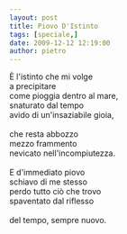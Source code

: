 ```yaml
---
layout: post
title: Piovo D'Istinto
tags: [speciale,]
date: 2009-12-12 12:19:00
author: pietro
---
```

È l'istinto che mi volge<br/>a precipitare<br/>come pioggia dentro al mare,<br/>snaturato dal tempo<br/>avido di un'insaziabile gioia,<br/><br/>che resta abbozzo<br/>mezzo frammento<br/>nevicato nell'incompiutezza.<br/><br/>E d'immediato piovo<br/>schiavo di me stesso<br/>perdo tutto ciò che trovo<br/>spaventato dal riflesso<br/><br/>del tempo, sempre nuovo.
